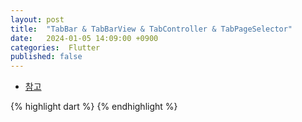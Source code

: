```yaml
---
layout: post
title:  "TabBar & TabBarView & TabController & TabPageSelector"
date:   2024-01-05 14:09:00 +0900
categories:  Flutter
published: false
---
```


- [참고]()

{% highlight dart %}
{% endhighlight %}
